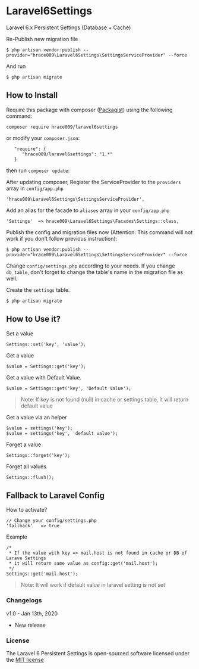 # Laravel6Settings
Laravel 6.x Persistent Settings (Database + Cache)  

Re-Publish new migration file

    $ php artisan vendor:publish --provider="hrace009\Laravel6Settings\SettingsServiceProvider" --force
    
And run

    $ php artisan migrate

## How to Install
Require this package with composer ([Packagist](https://packagist.org/packages/hrace009/laravel6settings)) using the following command:

    composer require hrace009/laravel6settings

or modify your `composer.json`:
   
       "require": {
          "hrace009/laravel6settings": "1.*"
       }
       
then run `composer update`:

After updating composer, Register the ServiceProvider to the `providers` array in `config/app.php`

    'hrace009\Laravel6Settings\SettingsServiceProvider',
    
Add an alias for the facade to `aliases` array in  your `config/app.php`

    'Settings'  => hrace009\Laravel6Settings\Facades\Settings::class,

Publish the config and migration files now (Attention: This command will not work if you don't follow previous instruction):

    $ php artisan vendor:publish --provider="hrace009\Laravel6Settings\SettingsServiceProvider" --force
    
Change `config/settings.php` according to your needs. If you change `db_table`, don't forget to change the table's name
in the migration file as well.
    
Create the `settings` table. 

    $ php artisan migrate
    

## How to Use it?

Set a value

    Settings::set('key', 'value');
    
Get a value

    $value = Settings::get('key');
    
Get a value with Default Value.

    $value = Settings::get('key', 'Default Value');
    
> Note: If key is not found (null) in cache or settings table, it will return default value

Get a value via an helper
    
    $value = settings('key');
    $value = settings('key', 'default value');
    
Forget a value

    Settings::forget('key');

Forget all values

    Settings::flush();
    
## Fallback to Laravel Config

How to activate?

    // Change your config/settings.php
    'fallback'   => true
    
Example

    /* 
     * If the value with key => mail.host is not found in cache or DB of Larave Settings
     * it will return same value as config::get('mail.host');
     */     
    Settings::get('mail.host');

> Note: It will work if default value in laravel setting is not set
    
### Changelogs
v1.0 - Jan 13th, 2020

* New release

### License

The Laravel 6 Persistent Settings is open-sourced software licensed under the [MIT license](http://opensource.org/licenses/MIT)

